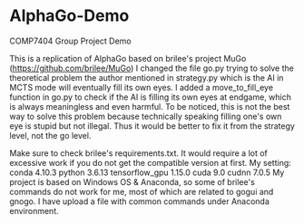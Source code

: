 # AlphaGo-Demo
COMP7404 Group Project Demo

This is a replication of AlphaGo based on brilee's project MuGo (https://github.com/brilee/MuGo)
I changed the file go.py trying to solve the theoretical problem the author mentioned in strategy.py which is the AI in MCTS mode will eventually fill its own eyes.
I added a move_to_fill_eye function in go.py to check if the AI is filling its own eyes at endgame, which is always meaningless and even harmful.
To be noticed, this is not the best way to solve this problem because technically speaking filling one's own eye is stupid but not illegal. Thus it would be better to fix it from the strategy level, not the go level.

Make sure to check brilee's requirements.txt. It would require a lot of excessive work if you do not get the compatible version at first.
My setting: conda 4.10.3  python 3.6.13  tensorflow_gpu 1.15.0  cuda 9.0  cudnn 7.0.5
My project is based on Windows OS & Anaconda, so some of brilee's commands do not work for me, most of which are related to gogui and gnogo. I have upload a file with common commands under Anaconda environment.

